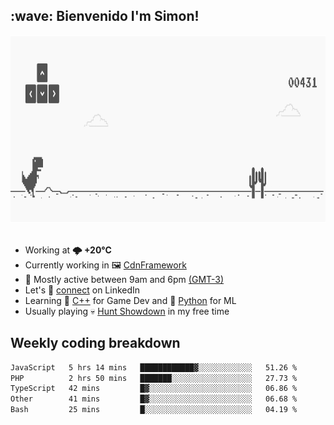 <h2>:wave: <b>Bienvenido I'm Simon!&nbsp;</b></h2>

<section>
  <img src="./static/banner.gif" height=300 width=1000>
</section>

<br>

<ul>
  <li>
		<!--START_SECTION:weather-->
		Working at <b>🌩  +20°C</b>
		<!--END_SECTION:weather-->
  </li>
  <li>
    Currently working in 🖼️&nbsp;<a href=https://github.com/snapverse/cdn-framework target=_blank>CdnFramework</a>
  </li>
  <li>
    🚩 Mostly active between 9am and 6pm <a href=https://onlinealarmkur.com/world/es target=_blank>(GMT-3)</a>
  </li>
  <li>
    Let's 🔗&nbsp;<a href=https://www.linkedin.com/in/itssimmons target=_blank>connect</a> on LinkedIn
  </li>
  <li>
    Learning 👴&nbsp;<a href=https://images3.memedroid.com/images/UPLOADED755/65f2bce6734f6.webp target=_blank>C++</a> for Game Dev and 🐍&nbsp;<a href=https://qph.cf2.quoracdn.net/main-qimg-4472b6229cb75bf66ab531f3ebd4f975-lq target=_blank>Python</a> for ML
  </li>
  <li>
    Usually playing 💀&nbsp;<a href=https://www.huntshowdown.com target=_blank>Hunt Showdown</a> in my free time
  </li>
</ul>

<h2><b>Weekly coding breakdown </b></h2>

<!--START_SECTION:waka-->

```txt
JavaScript   5 hrs 14 mins   ████████████▓░░░░░░░░░░░░   51.26 %
PHP          2 hrs 50 mins   ███████░░░░░░░░░░░░░░░░░░   27.73 %
TypeScript   42 mins         █▓░░░░░░░░░░░░░░░░░░░░░░░   06.86 %
Other        41 mins         █▓░░░░░░░░░░░░░░░░░░░░░░░   06.68 %
Bash         25 mins         █░░░░░░░░░░░░░░░░░░░░░░░░   04.19 %
```

<!--END_SECTION:waka-->
